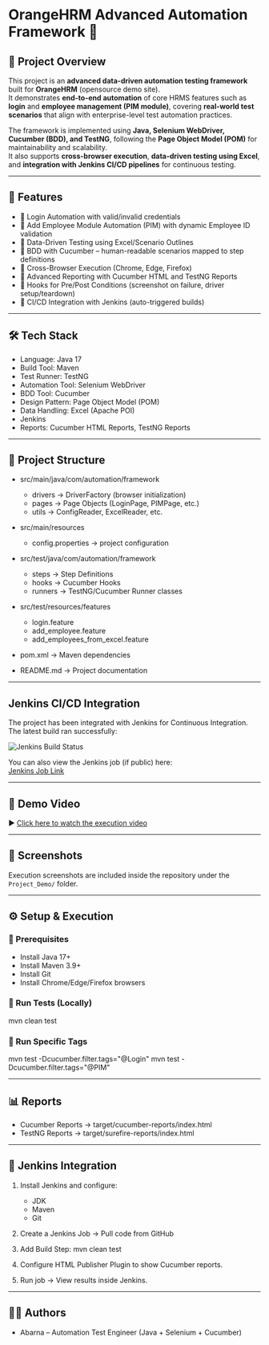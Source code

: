 # OrangeHRM Advanced Automation Framework 🚀

## 📌 Project Overview
This project is an **advanced data-driven automation testing framework** built for **OrangeHRM** (opensource demo site).  
It demonstrates **end-to-end automation** of core HRMS features such as **login** and **employee management (PIM module)**, covering **real-world test scenarios** that align with enterprise-level test automation practices.  

The framework is implemented using **Java, Selenium WebDriver, Cucumber (BDD), and TestNG**, following the **Page Object Model (POM)** for maintainability and scalability.  
It also supports **cross-browser execution**, **data-driven testing using Excel**, and **integration with Jenkins CI/CD pipelines** for continuous testing.  

---

## 🎯 Features
- 🔹 Login Automation with valid/invalid credentials
- 🔹 Add Employee Module Automation (PIM) with dynamic Employee ID validation
- 🔹 Data-Driven Testing using Excel/Scenario Outlines
- 🔹 BDD with Cucumber – human-readable scenarios mapped to step definitions
- 🔹 Cross-Browser Execution (Chrome, Edge, Firefox)
- 🔹 Advanced Reporting with Cucumber HTML and TestNG Reports
- 🔹 Hooks for Pre/Post Conditions (screenshot on failure, driver setup/teardown)
- 🔹 CI/CD Integration with Jenkins (auto-triggered builds)

---

## 🛠️ Tech Stack
- Language: Java 17
- Build Tool: Maven
- Test Runner: TestNG
- Automation Tool: Selenium WebDriver
- BDD Tool: Cucumber
- Design Pattern: Page Object Model (POM)
- Data Handling: Excel (Apache POI)
- Jenkins
- Reports: Cucumber HTML Reports, TestNG Reports

---

## 📂 Project Structure
- src/main/java/com/automation/framework
  - drivers → DriverFactory (browser initialization)
  - pages → Page Objects (LoginPage, PIMPage, etc.)
  - utils → ConfigReader, ExcelReader, etc.

- src/main/resources
  - config.properties → project configuration

- src/test/java/com/automation/framework
  - steps → Step Definitions
  - hooks → Cucumber Hooks
  - runners → TestNG/Cucumber Runner classes

- src/test/resources/features
  - login.feature
  - add_employee.feature
  - add_employees_from_excel.feature

- pom.xml → Maven dependencies
- README.md → Project documentation

---

## Jenkins CI/CD Integration

The project has been integrated with Jenkins for Continuous Integration. The latest build ran successfully:

![Jenkins Build Status](https://drive.google.com/file/d/1F6NbiGVfiu_uK3zuK4KOVpgMN2SRVY8M/view?usp=sharing)

You can also view the Jenkins job (if public) here:  
[Jenkins Job Link](http://localhost:8080/job/Selenium-Maven-CI-CD/)

---

## 🎥 Demo Video  
▶️ [Click here to watch the execution video](https://drive.google.com/file/d/16kH-SRCMYlqkKMYVl-wklua5_0RjrSjK/view?usp=sharing )  

---

## 📸 Screenshots  
Execution screenshots are included inside the repository under the `Project_Demo/` folder.  

---

## ⚙️ Setup & Execution

### 🔹 Prerequisites
- Install Java 17+
- Install Maven 3.9+
- Install Git
- Install Chrome/Edge/Firefox browsers

### 🔹 Run Tests (Locally)
mvn clean test

### 🔹 Run Specific Tags
mvn test -Dcucumber.filter.tags="@Login"
mvn test -Dcucumber.filter.tags="@PIM"

---

## 📊 Reports
- Cucumber Reports → target/cucumber-reports/index.html
- TestNG Reports → target/surefire-reports/index.html

---

## 🚀 Jenkins Integration
1. Install Jenkins and configure:
   - JDK
   - Maven
   - Git

2. Create a Jenkins Job → Pull code from GitHub

3. Add Build Step:
   mvn clean test

4. Configure HTML Publisher Plugin to show Cucumber reports.

5. Run job → View results inside Jenkins.

---

## 🧑‍💻 Authors
- Abarna – Automation Test Engineer (Java + Selenium + Cucumber)
